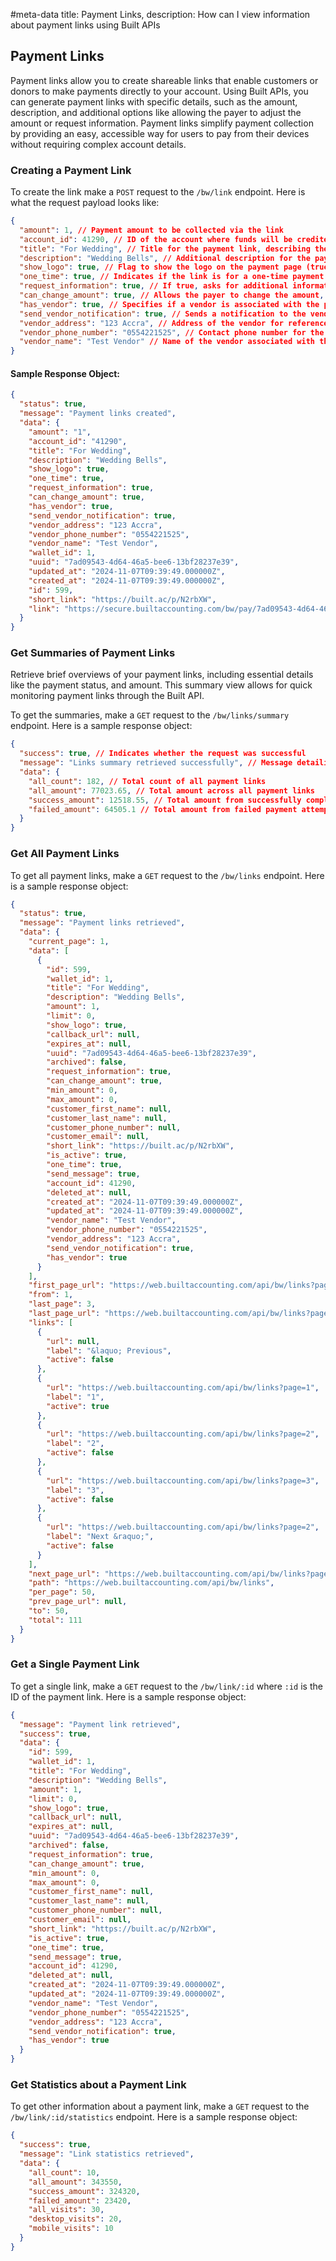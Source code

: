 #meta-data title: Payment Links, description: How can I view information about payment links using Built APIs

## Payment Links

Payment links allow you to create shareable links that enable customers or donors to make payments directly to your account. Using Built APIs, you can generate payment links with specific details, such as the amount, description, and additional options like allowing the payer to adjust the amount or request information. Payment links simplify payment collection by providing an easy, accessible way for users to pay from their devices without requiring complex account details.

### Creating a Payment Link

To create the link make a `POST` request to the `/bw/link` endpoint. Here is what the request payload looks like:

```json
{
  "amount": 1, // Payment amount to be collected via the link
  "account_id": 41290, // ID of the account where funds will be credited
  "title": "For Wedding", // Title for the payment link, describing the purpose
  "description": "Wedding Bells", // Additional description for the payment, providing details for the payer
  "show_logo": true, // Flag to show the logo on the payment page (true or false)
  "one_time": true, // Indicates if the link is for a one-time payment (true) or can be reused (false)
  "request_information": true, // If true, asks for additional information from the payer (e.g., contact info)
  "can_change_amount": true, // Allows the payer to change the amount, if set to true
  "has_vendor": true, // Specifies if a vendor is associated with the payment
  "send_vendor_notification": true, // Sends a notification to the vendor when payment is made
  "vendor_address": "123 Accra", // Address of the vendor for reference
  "vendor_phone_number": "0554221525", // Contact phone number for the vendor
  "vendor_name": "Test Vendor" // Name of the vendor associated with the payment
}
```

#### Sample Response Object:

```json
{
  "status": true,
  "message": "Payment links created",
  "data": {
    "amount": "1",
    "account_id": "41290",
    "title": "For Wedding",
    "description": "Wedding Bells",
    "show_logo": true,
    "one_time": true,
    "request_information": true,
    "can_change_amount": true,
    "has_vendor": true,
    "send_vendor_notification": true,
    "vendor_address": "123 Accra",
    "vendor_phone_number": "0554221525",
    "vendor_name": "Test Vendor",
    "wallet_id": 1,
    "uuid": "7ad09543-4d64-46a5-bee6-13bf28237e39",
    "updated_at": "2024-11-07T09:39:49.000000Z",
    "created_at": "2024-11-07T09:39:49.000000Z",
    "id": 599,
    "short_link": "https://built.ac/p/N2rbXW",
    "link": "https://secure.builtaccounting.com/bw/pay/7ad09543-4d64-46a5-bee6-13bf28237e39"
  }
}
```

### Get Summaries of Payment Links

Retrieve brief overviews of your payment links, including essential details like the payment status, and amount. This summary view allows for quick monitoring payment links through the Built API.

To get the summaries, make a `GET` request to the `/bw/links/summary` endpoint. Here is a sample response object:

```json
{
  "success": true, // Indicates whether the request was successful
  "message": "Links summary retrieved successfully", // Message detailing the result of the request
  "data": {
    "all_count": 182, // Total count of all payment links
    "all_amount": 77023.65, // Total amount across all payment links
    "success_amount": 12518.55, // Total amount from successfully completed payments
    "failed_amount": 64505.1 // Total amount from failed payment attempts
  }
}
```

### Get All Payment Links

To get all payment links, make a `GET` request to the `/bw/links` endpoint. Here is a sample response object:

```json
{
  "status": true,
  "message": "Payment links retrieved",
  "data": {
    "current_page": 1,
    "data": [
      {
        "id": 599,
        "wallet_id": 1,
        "title": "For Wedding",
        "description": "Wedding Bells",
        "amount": 1,
        "limit": 0,
        "show_logo": true,
        "callback_url": null,
        "expires_at": null,
        "uuid": "7ad09543-4d64-46a5-bee6-13bf28237e39",
        "archived": false,
        "request_information": true,
        "can_change_amount": true,
        "min_amount": 0,
        "max_amount": 0,
        "customer_first_name": null,
        "customer_last_name": null,
        "customer_phone_number": null,
        "customer_email": null,
        "short_link": "https://built.ac/p/N2rbXW",
        "is_active": true,
        "one_time": true,
        "send_message": true,
        "account_id": 41290,
        "deleted_at": null,
        "created_at": "2024-11-07T09:39:49.000000Z",
        "updated_at": "2024-11-07T09:39:49.000000Z",
        "vendor_name": "Test Vendor",
        "vendor_phone_number": "0554221525",
        "vendor_address": "123 Accra",
        "send_vendor_notification": true,
        "has_vendor": true
      }
    ],
    "first_page_url": "https://web.builtaccounting.com/api/bw/links?page=1",
    "from": 1,
    "last_page": 3,
    "last_page_url": "https://web.builtaccounting.com/api/bw/links?page=3",
    "links": [
      {
        "url": null,
        "label": "&laquo; Previous",
        "active": false
      },
      {
        "url": "https://web.builtaccounting.com/api/bw/links?page=1",
        "label": "1",
        "active": true
      },
      {
        "url": "https://web.builtaccounting.com/api/bw/links?page=2",
        "label": "2",
        "active": false
      },
      {
        "url": "https://web.builtaccounting.com/api/bw/links?page=3",
        "label": "3",
        "active": false
      },
      {
        "url": "https://web.builtaccounting.com/api/bw/links?page=2",
        "label": "Next &raquo;",
        "active": false
      }
    ],
    "next_page_url": "https://web.builtaccounting.com/api/bw/links?page=2",
    "path": "https://web.builtaccounting.com/api/bw/links",
    "per_page": 50,
    "prev_page_url": null,
    "to": 50,
    "total": 111
  }
}
```

### Get a Single Payment Link

To get a single link, make a `GET` request to the `/bw/link/:id` where `:id` is the ID of the payment link. Here is a sample response object:

```json
{
  "message": "Payment link retrieved",
  "success": true,
  "data": {
    "id": 599,
    "wallet_id": 1,
    "title": "For Wedding",
    "description": "Wedding Bells",
    "amount": 1,
    "limit": 0,
    "show_logo": true,
    "callback_url": null,
    "expires_at": null,
    "uuid": "7ad09543-4d64-46a5-bee6-13bf28237e39",
    "archived": false,
    "request_information": true,
    "can_change_amount": true,
    "min_amount": 0,
    "max_amount": 0,
    "customer_first_name": null,
    "customer_last_name": null,
    "customer_phone_number": null,
    "customer_email": null,
    "short_link": "https://built.ac/p/N2rbXW",
    "is_active": true,
    "one_time": true,
    "send_message": true,
    "account_id": 41290,
    "deleted_at": null,
    "created_at": "2024-11-07T09:39:49.000000Z",
    "updated_at": "2024-11-07T09:39:49.000000Z",
    "vendor_name": "Test Vendor",
    "vendor_phone_number": "0554221525",
    "vendor_address": "123 Accra",
    "send_vendor_notification": true,
    "has_vendor": true
  }
}
```

### Get Statistics about a Payment Link

To get other information about a payment link, make a `GET` request to the `/bw/link/:id/statistics` endpoint. Here is a sample response object:

```json
{
  "success": true,
  "message": "Link statistics retrieved",
  "data": {
    "all_count": 10,
    "all_amount": 343550,
    "success_amount": 324320,
    "failed_amount": 23420,
    "all_visits": 30,
    "desktop_visits": 20,
    "mobile_visits": 10
  }
}
```
